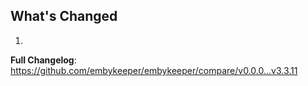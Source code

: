 ## What's Changed

1.

**Full Changelog**: https://github.com/embykeeper/embykeeper/compare/v0.0.0...v3.3.11
